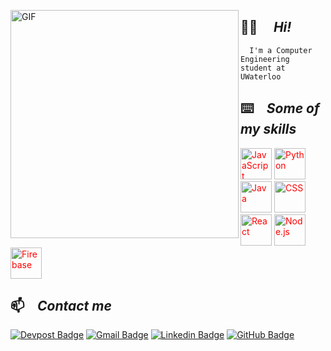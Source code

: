<p align="left">
      <img align="left" alt="GIF" height="365px" object-cover="fit" src="https://static.designboom.com/wp-content/uploads/2018/05/docubyte-i-am-a-computer-designboom-06.gif"/>
</p>

  ## 👋🏼  ⠀ ***Hi!*** </br>
  
      I'm a Computer Engineering student at UWaterloo



## ⌨️  ⠀***Some of my skills***


 <p style="color:red;" "display="block">
<img title="JavaScript" alt="JavaScript" src="https://www.logolynx.com/images/logolynx/cd/cd4ad61c3ca4f67366c71b2eaa47a55c.jpeg" height="50px">
 <img title="Python" alt="Python" src="https://i.imgur.com/WMBWJrH.png" height="50px">
  <img title="Java" alt="Java" src="https://encrypted-tbn0.gstatic.com/images?q=tbn%3AANd9GcSnYhIwiRWDHMz8JFhdfJt013xMNs1p0jxoMw&usqp=CAU" height="50px">
  <img title="Swift" alt="CSS" src="https://developer.apple.com/swift/images/swift-og.png" height="50px">
  <img title="React" alt="React" src="https://i.imgur.com/OtKJaZb.jpg" height="50px">
  <img title="Node.js" alt="Node.js" src="https://i.imgur.com/0Wq50pg.png" height="50px" >
  <img title="Firebase" alt="Firebase" src="https://res-1.cloudinary.com/crunchbase-production/image/upload/c_lpad,h_256,w_256,f_auto,q_auto:eco/v1478529687/zaeoysnccrafp3ikx5or.png" height="50px">

</p>



<p>

## 📫  ⠀***Contact me***
[![Devpost Badge](https://img.shields.io/badge/-AliNaqvi01n-blue?logo=Devpost&logoColor=white)](https://devpost.com/alinaqvi01n) 
[![Gmail Badge](https://img.shields.io/badge/-sa6naqvi@uwaterloo.ca-c14438?logo=Gmail&logoColor=white)](mailto:sa6naqvi@uwaterloo.ca)
[![Linkedin Badge](https://img.shields.io/badge/-Ali_Naqvi-green?logo=Linkedin&logoColor=white)](https://ca.linkedin.com/in/ali-naqvi-a8b263184) 
[![GitHub Badge](https://img.shields.io/badge/-AliNaqvi01-purple?logo=GitHub&logoColor=white)](https://github.com/AliNaqvi01) 

</p>


